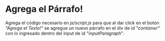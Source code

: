 # Agrega el Párrafo!

Agrega el código necesario en *js/script.js* para que al dar click en el botón *"Agrega el Texto!"* se agregue un nuevo párrafo en el div de id *"container"* con lo ingresado dentro del input de id "*inputParagraph*".